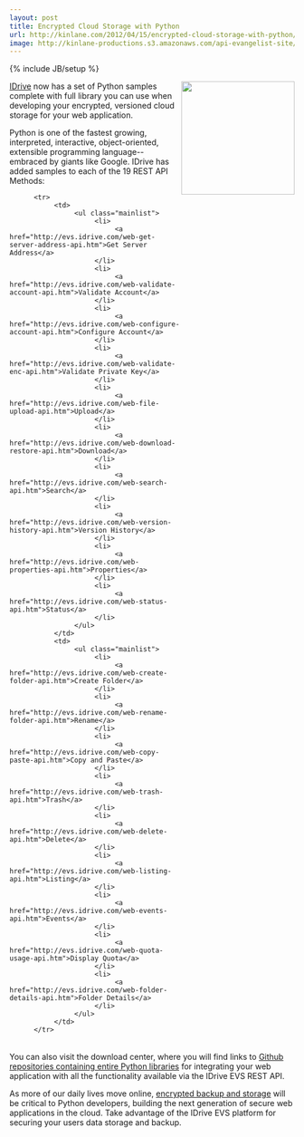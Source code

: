 ```yaml
---
layout: post
title: Encrypted Cloud Storage with Python
url: http://kinlane.com/2012/04/15/encrypted-cloud-storage-with-python/
image: http://kinlane-productions.s3.amazonaws.com/api-evangelist-site/blog/python-logo.jpg
---
```

{% include JB/setup %}
<p>
     <img class="c1" src="http://kinlane-productions.s3.amazonaws.com/IDrive/idrive-python.png" alt="" width="200" align="right" />
</p>
<p>
     <a title="IDrive" href="http://www.idrive.com/">IDrive</a> now has a set of Python samples complete with full library you can use when developing your encrypted, versioned cloud storage for your web application.
</p>
<p>
     Python is one of the fastest growing, interpreted, interactive, object-oriented, extensible programming language--embraced by giants like Google. IDrive has added samples to each of the 19 REST API Methods:
</p>
<p>
      
</p>
<table cellspacing="5" cellpadding="5" width="100%" align="center">
     
          <tr>
               <td>
                    <ul class="mainlist">
                         <li>
                              <a href="http://evs.idrive.com/web-get-server-address-api.htm">Get Server Address</a>
                         </li>
                         <li>
                              <a href="http://evs.idrive.com/web-validate-account-api.htm">Validate Account</a>
                         </li>
                         <li>
                              <a href="http://evs.idrive.com/web-configure-account-api.htm">Configure Account</a>
                         </li>
                         <li>
                              <a href="http://evs.idrive.com/web-validate-enc-api.htm">Validate Private Key</a>
                         </li>
                         <li>
                              <a href="http://evs.idrive.com/web-file-upload-api.htm">Upload</a>
                         </li>
                         <li>
                              <a href="http://evs.idrive.com/web-download-restore-api.htm">Download</a>
                         </li>
                         <li>
                              <a href="http://evs.idrive.com/web-search-api.htm">Search</a>
                         </li>
                         <li>
                              <a href="http://evs.idrive.com/web-version-history-api.htm">Version History</a>
                         </li>
                         <li>
                              <a href="http://evs.idrive.com/web-properties-api.htm">Properties</a>
                         </li>
                         <li>
                              <a href="http://evs.idrive.com/web-status-api.htm">Status</a>
                         </li>
                    </ul>
               </td>
               <td>
                    <ul class="mainlist">
                         <li>
                              <a href="http://evs.idrive.com/web-create-folder-api.htm">Create Folder</a>
                         </li>
                         <li>
                              <a href="http://evs.idrive.com/web-rename-folder-api.htm">Rename</a>
                         </li>
                         <li>
                              <a href="http://evs.idrive.com/web-copy-paste-api.htm">Copy and Paste</a>
                         </li>
                         <li>
                              <a href="http://evs.idrive.com/web-trash-api.htm">Trash</a>
                         </li>
                         <li>
                              <a href="http://evs.idrive.com/web-delete-api.htm">Delete</a>
                         </li>
                         <li>
                              <a href="http://evs.idrive.com/web-listing-api.htm">Listing</a>
                         </li>
                         <li>
                              <a href="http://evs.idrive.com/web-events-api.htm">Events</a>
                         </li>
                         <li>
                              <a href="http://evs.idrive.com/web-quota-usage-api.htm">Display Quota</a>
                         </li>
                         <li>
                              <a href="http://evs.idrive.com/web-folder-details-api.htm">Folder Details</a>
                         </li>
                    </ul>
               </td>
          </tr>
     
</table>
<p>
     You can also visit the download center, where you will find links to <a title="Github repositories containing entire Python libraries" href="https://github.com/idrivevangelist/IDrive-Encrypted-File-System--EVS--REST-API-python-Library">Github repositories containing entire Python libraries</a> for integrating your web application with all the functionality available via the IDrive EVS REST API.
</p>
<p>
     As more of our daily lives move online, <a title="encrypted backup and storage" href="http://evs.idrive.com/">encrypted backup and storage</a> will be critical to Python developers, building the next generation of secure web applications in the cloud. Take advantage of the IDrive EVS platform for securing your users data storage and backup.
</p>